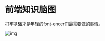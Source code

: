 # 前端知识脑图

打牢基础才是年轻的font-ender们最需要做的事情。

![img](https://gitee.com/PENG_YUE/myImg/raw/master/uPic/0Vf3Ok.png)

